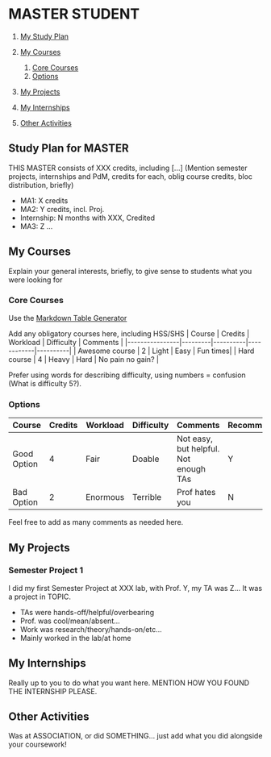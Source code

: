 # MASTER STUDENT 

1. [My Study Plan](#StudyPlan)
2. [My Courses](#Courses)
    1. [Core Courses](#Core)
    2. [Options](#Options) 
    
    [//]: # (Feel free to add any more subparts here)
3. [My Projects](#Projects)
4. [My Internships](#Internships)
5. [Other Activities](#Other)

## Study Plan for MASTER <a name="StudyPlan"></a>
THIS MASTER consists of XXX credits, including [...] (Mention semester projects, internships and PdM, credits for each, oblig course credits, bloc distribution, briefly)

- MA1: X credits
- MA2: Y credits, incl. Proj.
- Internship: N months with XXX, Credited
- MA3: Z ...

## My Courses <a name="Courses"></a>
Explain your general interests, briefly, to give sense to students what you were looking for


### Core Courses <a name="Core"></a>
Use the [Markdown Table Generator](https://www.tablesgenerator.com/markdown_tables)

Add any obligatory courses here, including HSS/SHS
| Course         | Credits | Workload | Difficulty | Comments |
|----------------|---------|----------|------------|----------|
| Awesome course | 2       | Light    | Easy       | Fun times|
| Hard course    | 4       | Heavy    | Hard       | No pain no gain? |

Prefer using words for describing difficulty, using numbers = confusion (What is difficulty 5?). 

### Options <a name="Options"></a>
| Course         | Credits | Workload | Difficulty | Comments | Recommend |
|----------------|---------|----------|------------|-----------|----------|
| Good Option | 4       | Fair    | Doable       | Not easy, but helpful. Not enough TAs         | Y  |
| Bad Option | 2       | Enormous    | Terrible    | Prof hates you         | N  |


Feel free to add as many comments as needed here.
## My Projects <a name="Projects"></a>

### Semester Project 1

I did my first Semester Project at XXX lab, with Prof. Y, my TA was Z... It was a project in TOPIC.

- TAs were hands-off/helpful/overbearing
- Prof. was cool/mean/absent...
- Work was research/theory/hands-on/etc...
- Mainly worked in the lab/at home


## My Internships <a name="Internships"></a>
Really up to you to do what you want here. MENTION HOW YOU FOUND THE INTERNSHIP PLEASE.

## Other Activities <a name="Other"></a>
Was at ASSOCIATION, or did SOMETHING... just add what you did alongside your coursework!